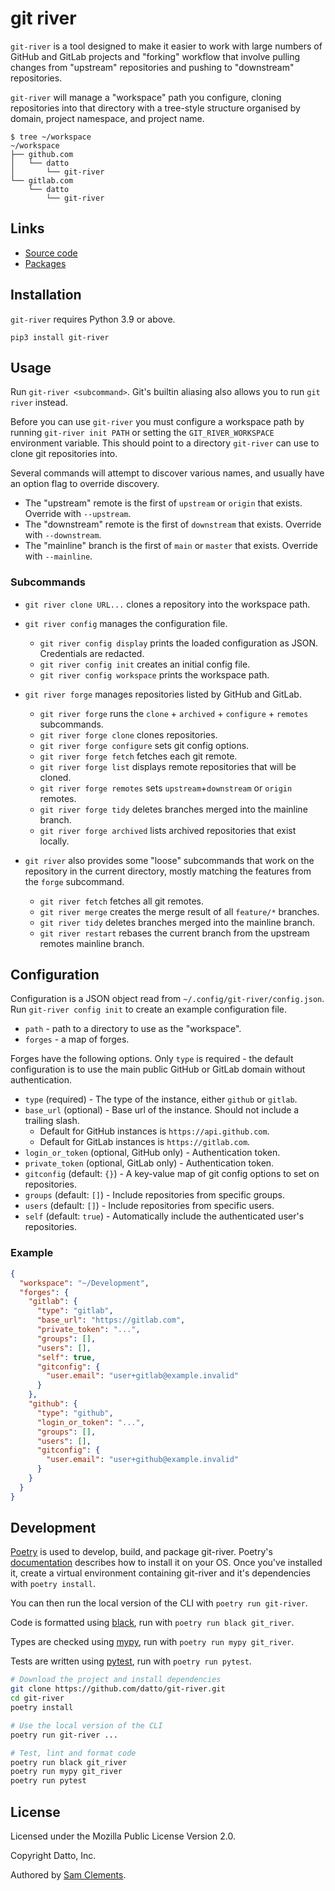 git river
=========

`git-river` is a tool designed to make it easier to work with large
numbers of GitHub and GitLab projects and "forking" workflow that involve
pulling changes from "upstream" repositories and pushing to "downstream"
repositories. 

`git-river` will manage a "workspace" path you configure, cloning repositories
into that directory with a tree-style structure organised by domain, project
namespace, and project name.

```
$ tree ~/workspace
~/workspace
├── github.com
│   └── datto
│       └── git-river
└── gitlab.com
    └── datto
        └── git-river
```

Links
-----

* [Source code](https://github.com/datto/git-river/)
* [Packages](https://pypi.org/project/git-river/)

Installation
------------

`git-river` requires Python 3.9 or above.

```
pip3 install git-river
```

Usage
-----

Run `git-river <subcommand>`. Git's builtin aliasing also allows you to
run `git river` instead.

Before you can use `git-river` you must configure a workspace path by running
`git-river init PATH` or setting the `GIT_RIVER_WORKSPACE` environment variable.
This should point to a directory `git-river` can use to clone git repositories
into.

Several commands will attempt to discover various names, and usually have an
option flag to override discovery.

- The "upstream" remote is the first of `upstream` or `origin` that exists. Override with `--upstream`.
- The "downstream" remote is the first of `downstream` that exists. Override with `--downstream`.
- The "mainline" branch is the first of `main` or `master` that exists. Override with `--mainline`.

### Subcommands

- `git river clone URL...` clones a repository into the workspace path.

- `git river config` manages the configuration file.

  - `git river config display` prints the loaded configuration as JSON. Credentials are redacted.
  - `git river config init` creates an initial config file.
  - `git river config workspace` prints the workspace path.

- `git river forge` manages repositories listed by GitHub and GitLab.

  - `git river forge` runs the `clone` + `archived` + `configure` + `remotes` subcommands.
  - `git river forge clone` clones repositories.
  - `git river forge configure` sets git config options.
  - `git river forge fetch` fetches each git remote.
  - `git river forge list` displays remote repositories that will be cloned.
  - `git river forge remotes` sets `upstream`+`downstream` or `origin` remotes.
  - `git river forge tidy` deletes branches merged into the mainline branch.
  - `git river forge archived` lists archived repositories that exist locally.

- `git river` also provides some "loose" subcommands that work on the repository
  in the current directory, mostly matching the features from the `forge`
  subcommand.

  - `git river fetch` fetches all git remotes.
  - `git river merge` creates the merge result of all `feature/*` branches.
  - `git river tidy` deletes branches merged into the mainline branch.
  - `git river restart` rebases the current branch from the upstream remotes mainline branch.

Configuration
-------------

Configuration is a JSON object read from `~/.config/git-river/config.json`. Run
`git-river config init` to create an example configuration file.

- `path` - path to a directory to use as the "workspace".
- `forges` - a map of forges.

Forges have the following options. Only `type` is required - the default
configuration is to use the main public GitHub or GitLab domain without
authentication.

- `type` (required) - The type of the instance, either `github` or `gitlab`.
- `base_url` (optional) - Base url of the instance. Should not include a trailing slash.
  - Default for GitHub instances is `https://api.github.com`.
  - Default for GitLab instances is `https://gitlab.com`.
- `login_or_token` (optional, GitHub only) - Authentication token.
- `private_token` (optional, GitLab only) - Authentication token.
- `gitconfig` (default: `{}`) - A key-value map of git config options to set on repositories.
- `groups` (default: `[]`) - Include repositories from specific groups.
- `users` (default: `[]`) - Include repositories from specific users.
- `self` (default: `true`) - Automatically include the authenticated user's repositories.


### Example

```json
{
  "workspace": "~/Development",
  "forges": {
    "gitlab": {
      "type": "gitlab",
      "base_url": "https://gitlab.com",
      "private_token": "...",
      "groups": [],
      "users": [],
      "self": true,
      "gitconfig": {
        "user.email": "user+gitlab@example.invalid"
      }
    },
    "github": {
      "type": "github",
      "login_or_token": "...",
      "groups": [],
      "users": [],
      "gitconfig": {
        "user.email": "user+github@example.invalid"
      }
    }
  }
}
```

Development
-----------

[Poetry][poetry] is used to develop, build, and package git-river. Poetry's
[documentation][poetry/docs] describes how to install it on your OS. Once you've
installed it, create a virtual environment containing git-river and it's
dependencies with `poetry install`.

You can then run the local version of the CLI with `poetry run git-river`.

Code is formatted using [black], run with `poetry run black git_river`.

Types are checked using [mypy], run with `poetry run mypy git_river`.

Tests are written using [pytest], run with `poetry run pytest`.

```bash
# Download the project and install dependencies
git clone https://github.com/datto/git-river.git
cd git-river
poetry install

# Use the local version of the CLI
poetry run git-river ...

# Test, lint and format code
poetry run black git_river
poetry run mypy git_river
poetry run pytest
```

License
-------

Licensed under the Mozilla Public License Version 2.0.

Copyright Datto, Inc.

Authored by [Sam Clements](https://github.com/borntyping).

[black]: https://github.com/psf/black
[mypy]: https://mypy.readthedocs.io/en/stable/
[poetry/docs]: https://python-poetry.org/docs/
[poetry]: https://python-poetry.org/
[pytest]: https://docs.pytest.org/

